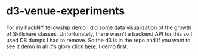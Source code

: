 d3-venue-experiments
====================

For my hackNY fellowship demo I did some data visualization of the growth of Skillshare classes. Unfortunately, there wasn't a backend API for this so I used DB dumps I had to remove. So the d3 is in the repo and if you want to see it demo in all it's glory click [here](http://new.livestream.com/hackNYlive/demofest2012/videos/2336896). I demo first.
